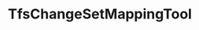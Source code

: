 ---
optionsClassName: TfsChangeSetMappingToolOptions
optionsClassFullName: MigrationTools.Tools.TfsChangeSetMappingToolOptions
configurationSamples:
- name: default
  description: 
  code: >-
    {
      "MigrationTools": {
        "CommonTools": {
          "TfsChangeSetMappingTool": {
            "Enabled": "False",
            "File": ""
          }
        }
      }
    }
  sampleFor: MigrationTools.Tools.TfsChangeSetMappingToolOptions
- name: Classic
  description: 
  code: >-
    {
      "$type": "TfsChangeSetMappingToolOptions",
      "ChangeSetMappingFile": null,
      "Enabled": false
    }
  sampleFor: MigrationTools.Tools.TfsChangeSetMappingToolOptions
description: missng XML code comments
className: TfsChangeSetMappingTool
typeName: Tools
architecture: v1
options:
- parameterName: ChangeSetMappingFile
  type: String
  description: missng XML code comments
  defaultValue: missng XML code comments
- parameterName: Enabled
  type: Boolean
  description: missng XML code comments
  defaultValue: missng XML code comments
status: missng XML code comments
processingTarget: missng XML code comments
classFile: /src/MigrationTools.Clients.AzureDevops.ObjectModel/Tools/TfsChangeSetMappingTool.cs
optionsClassFile: /src/MigrationTools.Clients.AzureDevops.ObjectModel/Tools/TfsChangeSetMappingToolOptions.cs

redirectFrom:
- /Reference/v1/Tools/TfsChangeSetMappingToolOptions/
layout: reference
toc: true
permalink: /Reference/Tools/TfsChangeSetMappingTool/
title: TfsChangeSetMappingTool
categories:
- Tools
- v1
topics:
- topic: notes
  path: /Tools/TfsChangeSetMappingTool-notes.md
  exists: false
  markdown: ''
- topic: introduction
  path: /Tools/TfsChangeSetMappingTool-introduction.md
  exists: false
  markdown: ''

---